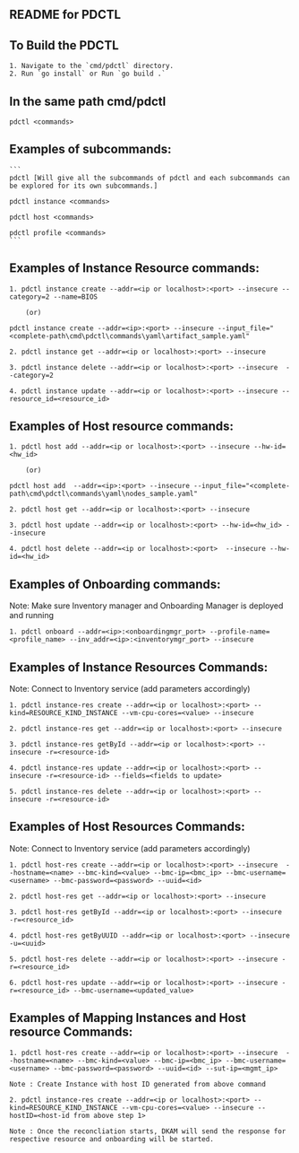## README for PDCTL 

## To Build the PDCTL 
	1. Navigate to the `cmd/pdctl` directory.
	2. Run `go install` or Run `go build .`

## In the same path cmd/pdctl
	pdctl <commands>

## Examples of subcommands: 	
	```
	pdctl [Will give all the subcommands of pdctl and each subcommands can be explored for its own subcommands.]

	pdctl instance <commands> 

	pdctl host <commands> 

	pdctl profile <commands>
	```
## Examples of Instance Resource commands:

	1. pdctl instance create --addr=<ip or localhost>:<port> --insecure --category=2 --name=BIOS  

		(or)

	pdctl instance create --addr=<ip>:<port> --insecure --input_file="<complete-path\cmd\pdctl\commands\yaml\artifact_sample.yaml"	

	2. pdctl instance get --addr=<ip or localhost>:<port> --insecure

	3. pdctl instance delete --addr=<ip or localhost>:<port> --insecure  --category=2

	4. pdctl instance update --addr=<ip or localhost>:<port> --insecure --resource_id=<resource_id>

## Examples of Host resource commands:

	1. pdctl host add --addr=<ip or localhost>:<port> --insecure --hw-id=<hw_id>

		(or)

	pdctl host add  --addr=<ip>:<port> --insecure --input_file="<complete-path\cmd\pdctl\commands\yaml\nodes_sample.yaml"

	2. pdctl host get --addr=<ip or localhost>:<port> --insecure

	3. pdctl host update --addr=<ip or localhost>:<port> --hw-id=<hw_id> --insecure

	4. pdctl host delete --addr=<ip or localhost>:<port>  --insecure --hw-id=<hw_id>

		
## Examples of Onboarding commands:

Note: Make sure Inventory manager and Onboarding Manager is deployed and running

	1. pdctl onboard --addr=<ip>:<onboardingmgr_port> --profile-name=<profile_name> --inv_addr=<ip>:<inventorymgr_port> --insecure
        
## Examples of Instance Resources Commands:

Note: Connect to Inventory service (add parameters accordingly)

	1. pdctl instance-res create --addr=<ip or localhost>:<port> --kind=RESOURCE_KIND_INSTANCE --vm-cpu-cores=<value> --insecure

	2. pdctl instance-res get --addr=<ip or localhost>:<port> --insecure

	3. pdctl instance-res getById --addr=<ip or localhost>:<port> --insecure -r=<resource-id>

	4. pdctl instance-res update --addr=<ip or localhost>:<port> --insecure -r=<resource-id> --fields=<fields to update>

	5. pdctl instance-res delete --addr=<ip or localhost>:<port> --insecure -r=<resource-id>

## Examples of Host Resources Commands:

Note: Connect to Inventory service (add parameters accordingly)

	1. pdctl host-res create --addr=<ip or localhost>:<port> --insecure  --hostname=<name> --bmc-kind=<value> --bmc-ip=<bmc_ip> --bmc-username=<username> --bmc-password=<password> --uuid=<id>

	2. pdctl host-res get --addr=<ip or localhost>:<port> --insecure

	3. pdctl host-res getById --addr=<ip or localhost>:<port> --insecure  -r=<resource_id>

	4. pdctl host-res getByUUID --addr=<ip or localhost>:<port> --insecure -u=<uuid>

	5. pdctl host-res delete --addr=<ip or localhost>:<port> --insecure -r=<resource_id>

	6. pdctl host-res update --addr=<ip or localhost>:<port> --insecure -r=<resource_id> --bmc-username=<updated_value> 

## Examples of Mapping Instances and Host resource Commands:

	1. pdctl host-res create --addr=<ip or localhost>:<port> --insecure  --hostname=<name> --bmc-kind=<value> --bmc-ip=<bmc_ip> --bmc-username=<username> --bmc-password=<password> --uuid=<id> --sut-ip=<mgmt_ip>

	Note : Create Instance with host ID generated from above command

	2. pdctl instance-res create --addr=<ip or localhost>:<port> --kind=RESOURCE_KIND_INSTANCE --vm-cpu-cores=<value> --insecure --hostID=<host-id from above step 1>

	Note : Once the reconcliation starts, DKAM will send the response for respective resource and onboarding will be started.







